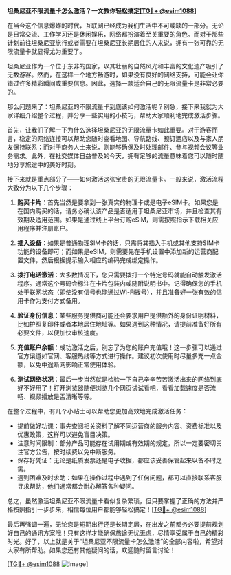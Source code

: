 **坦桑尼亚不限流量卡怎么激活？一文教你轻松搞定[[TG💪+ @esim1088](https://t.me/s/esim1088)]**

在当今这个信息爆炸的时代，互联网已经成为我们生活中不可或缺的一部分。无论是日常交流、工作学习还是休闲娱乐，网络都扮演着至关重要的角色。而对于那些计划前往坦桑尼亚旅行或者需要在坦桑尼亚长期居住的人来说，拥有一张可靠的无限流量卡就显得尤为重要了。

坦桑尼亚作为一个位于东非的国家，以其壮丽的自然风光和丰富的文化遗产吸引了无数游客。然而，在这样一个地方畅游时，如果没有良好的网络支持，可能会让你错过许多精彩瞬间或重要信息。因此，选择一款适合自己的无限流量卡是非常必要的。

那么问题来了：坦桑尼亚的不限流量卡到底该如何激活呢？别急，接下来我就为大家详细介绍整个过程，并分享一些实用的小技巧，帮助大家顺利地完成激活步骤。

首先，让我们了解一下为什么选择坦桑尼亚的无限流量卡如此重要。对于游客而言，稳定的网络连接可以帮助您随时查看地图、导航路线、预订酒店以及与家人朋友保持联系；而对于商务人士来说，则能够确保及时处理邮件、参与视频会议等业务需求。此外，在社交媒体日益普及的今天，拥有足够的流量意味着您可以随时随地分享旅途中的美好时刻。

接下来就是重点部分了——如何激活这张宝贵的无限流量卡。一般来说，激活流程大致分为以下几个步骤：

1. **购买卡片**：首先当然是要拿到一张真实的物理卡或是电子eSIM卡。如果您是在国内购买的话，请务必确认该产品是否适用于坦桑尼亚市场，并且检查其有效期及适用范围。如果是通过线上平台订购eSIM，则需按照指示下载相关应用程序并注册账户。

2. **插入设备**：如果是普通物理SIM卡的话，只需将其插入手机或其他支持SIM卡功能的设备即可；而如果是eSIM，则需要先在手机设置中添加新的运营商配置文件，然后根据提示输入相应的编码完成绑定操作。

3. **拨打电话激活**：大多数情况下，您只需要拨打一个特定号码就能自动触发激活程序。通常这个号码会标注在卡片包装内或随附说明书中。记得确保您的手机处于联网状态（即使没有信号也能通过Wi-Fi拨号），并且准备好一张有效的信用卡作为支付方式备用。

4. **验证身份信息**：某些服务提供商可能还会要求用户提供额外的身份证明材料，比如护照复印件或者本地居住地址等。如果遇到这种情况，请提前准备好所有必要文件，以便加快审核速度。

5. **充值账户余额**：成功激活之后，别忘了为您的账户充值哦！这一步骤可以通过官方渠道如官网、客服热线等方式进行操作。建议初次使用时尽量多充一点金额，以免中途断网影响正常使用体验。

6. **测试网络状况**：最后一步当然就是检验一下自己辛辛苦苦激活出来的网络到底好不好用了！打开浏览器随便浏览几个网页试试看吧，看看加载速度是否流畅、视频播放是否清晰等等。

在整个过程中，有几个小贴士可以帮助您更加高效地完成激活任务：

- 提前做好功课：事先查阅相关资料了解不同运营商的服务内容、资费标准以及优惠政策，这样可以避免盲目决策。
- 注意时间限制：部分产品可能存在试用期或有效期的规定，所以一定要密切关注官方公告，按时续费以免中断服务。
- 保存好凭证：无论是纸质发票还是电子收据，都应该妥善保管起来以备不时之需。
- 遇到困难及时求助：如果在操作过程中遇到了任何问题，都可以直接联系客服寻求帮助，他们通常都会耐心解答各种疑问。

总之，虽然激活坦桑尼亚不限流量卡看似复杂繁琐，但只要掌握了正确的方法并严格按照指引一步步来，相信每位用户都能够轻松搞定！[[TG💪+ @esim1088](https://t.me/s/esim1088)]

最后再强调一遍，无论您是短期出行还是长期定居，在出发之前都务必要提前规划好自己的通讯方案哦！只有这样才能确保旅途无忧无虑，尽情享受属于自己的精彩时光。好了，以上就是关于“坦桑尼亚不限流量卡怎么激活”的全部内容啦，希望对大家有所帮助。如果您还有其他疑问的话，欢迎随时留言讨论！

[[TG💪+ @esim1088](https://t.me/s/esim1088) ![Image](https://i.postimg.cc/4NQfJmqS/Snipaste-2025-05-13-00-14-12.png)]